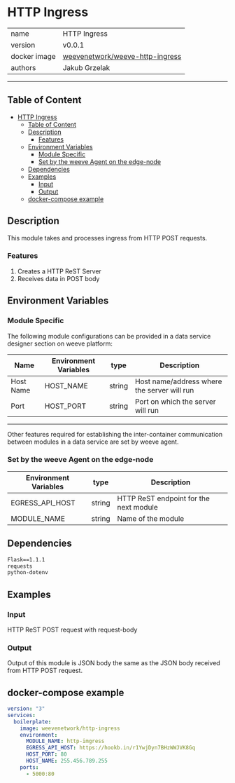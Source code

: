 # HTTP Ingress


|              |                                                                                       |
| ------------ | ------------------------------------------------------------------------------------- |
| name         | HTTP Ingress                                                                          |
| version      | v0.0.1                                                                                |
| docker image | [weevenetwork/weeve-http-ingress](https://hub.docker.com/r/weevenetwork/http-ingress) |
| authors      | Jakub Grzelak                                                                         |

***
## Table of Content
- [HTTP Ingress](#http-ingress)
  - [Table of Content](#table-of-content)
  - [Description](#description)
    - [Features](#features)
  - [Environment Variables](#environment-variables)
    - [Module Specific](#module-specific)
    - [Set by the weeve Agent on the edge-node](#set-by-the-weeve-agent-on-the-edge-node)
  - [Dependencies](#dependencies)
  - [Examples](#examples)
    - [Input](#input)
    - [Output](#output)
  - [docker-compose example](#docker-compose-example)

## Description 

This module takes and processes ingress from HTTP POST requests.

### Features
1. Creates a HTTP ReST Server
2. Receives data in POST body

## Environment Variables

### Module Specific
The following module configurations can be provided in a data service designer section on weeve platform:

| Name      | Environment Variables | type   | Description                                 |
| --------- | --------------------- | ------ | ------------------------------------------- |
| Host Name | HOST_NAME             | string | Host name/address where the server will run |
| Port      | HOST_PORT             | string | Port on which the server will run           |

***

Other features required for establishing the inter-container communication between modules in a data service are set by weeve agent.

### Set by the weeve Agent on the edge-node

| Environment Variables | type   | Description                            |
| --------------------- | ------ | -------------------------------------- |
| EGRESS_API_HOST       | string | HTTP ReST endpoint for the next module |
| MODULE_NAME           | string | Name of the module                     |



## Dependencies

```txt
Flask==1.1.1
requests
python-dotenv
```

## Examples

### Input
HTTP ReST POST request with request-body
### Output
Output of this module is JSON body the same as the JSON body received from HTTP POST request.

## docker-compose example

```yml
version: "3"
services:
  boilerplate:
    image: weevenetwork/http-ingress
    environment:
      MODULE_NAME: http-imgress
      EGRESS_API_HOST: https://hookb.in/r1YwjDyn7BHzWWJVK8Gq
      HOST_PORT: 80
      HOST_NAME: 255.456.789.255
    ports:
      - 5000:80
```